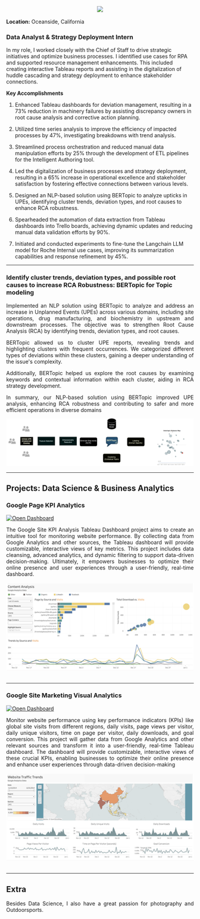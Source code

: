 
<center><img  src="images/Team 2.png"/></center>

**Location:**  Oceanside, California
### Data Analyst & Strategy Deployment Intern

In my role, I worked closely with the Chief of Staff to drive strategic initiatives and optimize business processes. I identified use cases for RPA and supported resource management enhancements. This included creating interactive Tableau reports and assisting in the digitalization of huddle cascading and strategy deployment to enhance stakeholder connections.
  
**Key Accomplishments** 
1.  Enhanced Tableau dashboards for deviation management, resulting in a 73% reduction in machinery failures by assisting discrepancy owners in root cause analysis and corrective action planning.
    
2.  Utilized time series analysis to improve the efficiency of impacted processes by 47%, investigating breakdowns with trend analysis.
    
3.  Streamlined process orchestration and reduced manual data manipulation efforts by 25% through the development of ETL pipelines for the Intelligent Authoring tool.
    
4.  Led the digitalization of business processes and strategy deployment, resulting in a 65% increase in operational excellence and stakeholder satisfaction by fostering effective connections between various levels.
    
5.  Designed an NLP-based solution using BERTopic to analyze upticks in UPEs, identifying cluster trends, deviation types, and root causes to enhance RCA robustness.
    
6.  Spearheaded the automation of data extraction from Tableau dashboards into Trello boards, achieving dynamic updates and reducing manual data validation efforts by 90%.
    
7.  Initiated and conducted experiments to fine-tune the Langchain LLM model for Roche Internal use cases, improving its summarization capabilities and response refinement by 45%.

 
 

---

###  Identify cluster trends, deviation types, and possible root causes to increase RCA Robustness: BERTopic for Topic modeling 

  
  

<div  style="text-align: justify"> Implemented an NLP solution using BERTopic to analyze and address an increase in Unplanned Events (UPEs) across various domains, including site operations, drug manufacturing, and biochemistry in upstream and downstream processes. The objective was to strengthen Root Cause Analysis (RCA) by identifying trends, deviation types, and root causes.

BERTopic allowed us to cluster UPE reports, revealing trends and highlighting clusters with frequent occurrences. We categorized different types of deviations within these clusters, gaining a deeper understanding of the issue's complexity.

Additionally, BERTopic helped us explore the root causes by examining keywords and contextual information within each cluster, aiding in RCA strategy development.

In summary, our NLP-based solution using BERTopic improved UPE analysis, enhancing RCA robustness and contributing to safer and more efficient operations in diverse domains</div>

  

<center><img  src="images/topic.png"/></center>

  

---


## Projects: Data Science & Business Analytics

  

### Google Page KPI Analytics

  

[![Open Dashboard ](https://img.shields.io/badge/Tableau-E97627?style=for-the-badge&logo=Tableau&logoColor=white)](https://public.tableau.com/app/profile/vikrant.deshmukh3199/viz/GoogleSiteAnalytics/Dashboard)


  

<div  style="text-align: justify">The Google Site KPI Analysis Tableau Dashboard project aims to create an intuitive tool for monitoring website performance. By collecting data from Google Analytics and other sources, the Tableau dashboard will provide customizable, interactive views of key metrics. This project includes data cleansing, advanced analytics, and dynamic filtering to support data-driven decision-making. Ultimately, it empowers businesses to optimize their online presence and user experiences through a user-friendly, real-time dashboard.</div>

<br>

<center><img  src="images/Google.png"/></center>

<br>

  

---

### Google Site Marketing Visual Analytics

  
[![Open Dashboard](https://img.shields.io/badge/Tableau-E97627?style=for-the-badge&logo=Tableau&logoColor=white)](https://public.tableau.com/app/profile/vikrant.deshmukh3199/viz/MKTG542MarketingVisualAnalyticsProject/Dashboard)

  

<div  style="text-align: justify">Monitor website performance using key performance indicators (KPIs) like global site visits from different regions, daily visits, page views per visitor, daily unique visitors, time on page per visitor, daily downloads, and goal conversion. This project will gather data from Google Analytics and other relevant sources and transform it into a user-friendly, real-time Tableau dashboard. The dashboard will provide customizable, interactive views of these crucial KPIs, enabling businesses to optimize their online presence and enhance user experiences through data-driven decision-making</div>

<br>

<center><img  src="images/Website.png"/></center>

<br>

  

---

## Extra
 

<div  style="text-align: justify">Besides Data Science, I also have a great passion for photography and Outdoorsports. </div>

<br>

 

